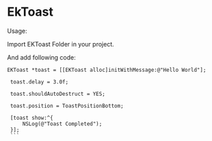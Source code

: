 # EkToast
Usage:

Import EKToast Folder in your project.

And add following code:
   ``` 
   EKToast *toast = [[EKToast alloc]initWithMessage:@"Hello World"];
   
    toast.delay = 3.0f;
    
    toast.shouldAutoDestruct = YES;
    
    toast.position = ToastPositionBottom;
    
    [toast show:^{
        NSLog(@"Toast Completed");
    }];
    ```
